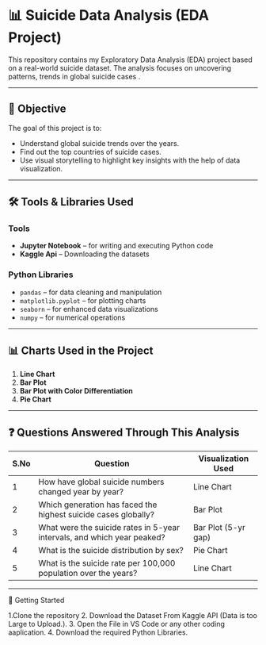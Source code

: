 # 📊 Suicide Data Analysis (EDA Project)

This repository contains my Exploratory Data Analysis (EDA) project based on a real-world suicide dataset. The analysis focuses on uncovering patterns, trends in global suicide cases .

---

## 🧠 Objective

The goal of this project is to:
- Understand global suicide trends over the years.
- Find out the top countries of suicide cases.
- Use visual storytelling to highlight key insights with the help of data visualization.

---

## 🛠️ Tools & Libraries Used

### Tools
- **Jupyter Notebook** – for writing and executing Python code
- **Kaggle Api** – Downloading the datasets

### Python Libraries
- `pandas` – for data cleaning and manipulation
- `matplotlib.pyplot` – for plotting charts
- `seaborn` – for enhanced data visualizations
- `numpy` – for numerical operations

---

## 📊 Charts Used in the Project

1. **Line Chart** 
2. **Bar Plot** 
3. **Bar Plot with Color Differentiation** 
4. **Pie Chart** 
---

## ❓ Questions Answered Through This Analysis

| S.No | Question                                                                 | Visualization Used |
|------|--------------------------------------------------------------------------|---------------------|
| 1    | How have global suicide numbers changed year by year?                   | Line Chart          |
| 2    | Which generation has faced the highest suicide cases globally?          | Bar Plot            |
| 3    | What were the suicide rates in 5-year intervals, and which year peaked? | Bar Plot (5-yr gap) |
| 4    | What is the suicide distribution by sex?                                | Pie Chart           |
| 5    | What is the suicide rate per 100,000 population over the years?         | Line Chart          |

---

🚀 Getting Started

1.Clone the repository
2. Download the Dataset From Kaggle API (Data is too Large to Upload.).
3. Open the File in VS Code or any other coding aaplication.
4. Download the required Python Libraries.
